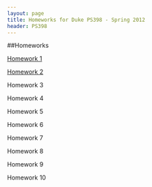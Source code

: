 ```yaml
---
layout: page
title: Homeworks for Duke PS398 - Spring 2012
header: PS398
---
```


##Homeworks

[Homework 1](./assets/HW1.pdf)

[Homework 2](./assets/HW2.pdf)

Homework 3

Homework 4

Homework 5

Homework 6

Homework 7

Homework 8

Homework 9

Homework 10
